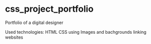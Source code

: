 # css_project_portfolio


Portfolio of a digital designer 




Used technologies:
HTML
CSS
using Images and bachgrounds
linking websites 
